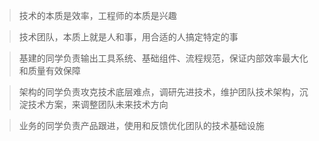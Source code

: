 >技术的本质是效率，工程师的本质是兴趣

>技术团队，本质上就是人和事，用合适的人搞定特定的事

>基建的同学负责输出工具系统、基础组件、流程规范，保证内部效率最大化和质量有效保障

>架构的同学负责攻克技术底层难点，调研先进技术，维护团队技术架构，沉淀技术方案，来调整团队未来技术方向

>业务的同学负责产品跟进，使用和反馈优化团队的技术基础设施